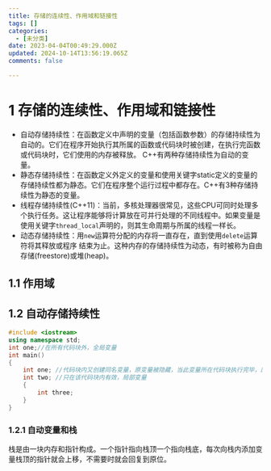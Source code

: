 ```yaml
---
title: 存储的连续性、作用域和链接性
tags: []
categories:
  - [未分类]
date: 2023-04-04T00:49:29.000Z
updated: 2024-10-14T13:56:19.065Z
comments: false

---
```


<!--more-->
# 1 存储的连续性、作用域和链接性

+ 自动存储持续性：在函数定义中声明的变量（包括函数参数）的存储持续性为自动的。它们在程序开始执行其所属的函数或代码块时被创建，在执行完函数或代码块时，它们使用的内存被释放。 C++有两种存储持续性为自动的变量。
+ 静态存储持续性：在函数定义外定义的变量和使用关键字static定义的变量的存储持续性都为静态。它们在程序整个运行过程中都存在。C++有3种存储持续性为静态的变量。
+ 线程存储持续性(C++11)：当前，多核处理器很常见，这些CPU可同时处理多个执行任务。这让程序能够将计算放在可并行处理的不同线程中。如果变量是使用关键字`thread_local`声明的，则其生命周期与所属的线程一样长。
+ 动态存储持续性：用`new`运算符分配的内存将一直存在，直到使用`delete`运算符将其释放或程序 结束为止。这种内存的存储持续性为动态，有时被称为自由存储(freestore)或堆(heap)。

## 1.1 作用域

## 1.2 自动存储持续性

```c++
#include <iostream>
using namespace std;
int one;//在所有代码块外，全局变量
int main()
{
    int one; //代码块内又创建同名变量，原变量被隐藏，当此变量所在代码块执行完毕，原变量被显现
    int two; //只在该代码块内有效，局部变量
    {
        int three;
    }
}
```

### 1.2.1 自动变量和栈

栈是由一块内存和指针构成。一个指针指向栈顶一个指向栈底，每次向栈内添加变量栈顶的指针就会上移，不需要时就会回复到原位。